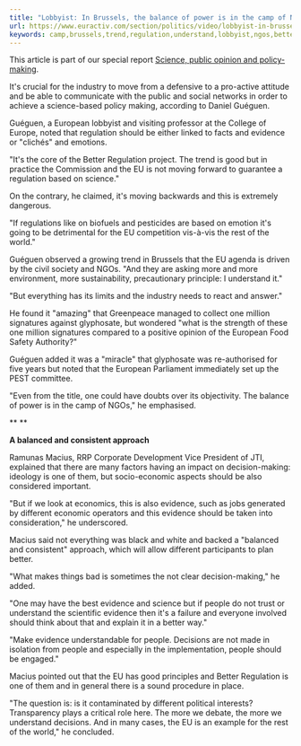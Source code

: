 ```yaml
---
title: "Lobbyist: In Brussels, the balance of power is in the camp of NGOs"
url: https://www.euractiv.com/section/politics/video/lobbyist-in-brussels-the-balance-of-power-is-in-the-camp-of-ngos/
keywords: camp,brussels,trend,regulation,understand,lobbyist,ngos,better,science,public,rest,european,signatures,power,balance,evidence
---
```

This article is part of our special report [Science, public opinion and policy-making](https://www.euractiv.com/section/agriculture-food/special_report/science-public-opinion-and-policy-making/).

It's crucial for the industry to move from a defensive to a pro-active attitude and be able to communicate with the public and social networks in order to achieve a science-based policy making, according to Daniel Guéguen.

Guéguen, a European lobbyist and visiting professor at the College of Europe, noted that regulation should be either linked to facts and evidence or "clichés" and emotions.

"It's the core of the Better Regulation project. The trend is good but in practice the Commission and the EU is not moving forward to guarantee a regulation based on science."

On the contrary, he claimed, it's moving backwards and this is extremely dangerous.

"If regulations like on biofuels and pesticides are based on emotion it's going to be detrimental for the EU competition vis-à-vis the rest of the world."

Guéguen observed a growing trend in Brussels that the EU agenda is driven by the civil society and NGOs. "And they are asking more and more environment, more sustainability, precautionary principle: I understand it."

"But everything has its limits and the industry needs to react and answer."

He found it "amazing" that Greenpeace managed to collect one million signatures against glyphosate, but wondered "what is the strength of these one million signatures compared to a positive opinion of the European Food Safety Authority?"

Guéguen added it was a "miracle" that glyphosate was re-authorised for five years but noted that the European Parliament immediately set up the PEST committee.

"Even from the title, one could have doubts over its objectivity. The balance of power is in the camp of NGOs," he emphasised.

** **

**A balanced and consistent approach**

Ramunas Macius, RRP Corporate Development Vice President of JTI, explained that there are many factors having an impact on decision-making: ideology is one of them, but socio-economic aspects should be also considered important.

"But if we look at economics, this is also evidence, such as jobs generated by different economic operators and this evidence should be taken into consideration," he underscored.

Macius said not everything was black and white and backed a "balanced and consistent" approach, which will allow different participants to plan better.

"What makes things bad is sometimes the not clear decision-making," he added.

"One may have the best evidence and science but if people do not trust or understand the scientific evidence then it's a failure and everyone involved should think about that and explain it in a better way."

"Make evidence understandable for people. Decisions are not made in isolation from people and especially in the implementation, people should be engaged."

Macius pointed out that the EU has good principles and Better Regulation is one of them and in general there is a sound procedure in place.

"The question is: is it contaminated by different political interests? Transparency plays a critical role here. The more we debate, the more we understand decisions. And in many cases, the EU is an example for the rest of the world," he concluded.
